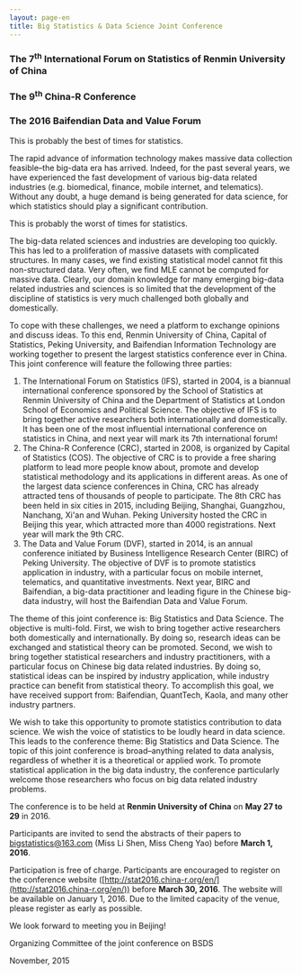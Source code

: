 ```yaml
---
layout: page-en
title: Big Statistics & Data Science Joint Conference
---
```


<h3 class="text-center">The 7<sup>th</sup> International Forum on Statistics of Renmin University of China</h3>
<h3 class="text-center">The 9<sup>th</sup> China-R Conference</h3>
<h3 class="text-center">The 2016 Baifendian Data and Value Forum</h3>

This is probably the best of times for statistics.

The rapid advance of information technology makes massive data collection feasible–the big-data era has arrived. Indeed, for the past several years, we have experienced the fast development of various big-data related industries (e.g. biomedical, finance, mobile internet, and telematics). Without any doubt, a huge demand is being generated for data science, for which statistics should play a significant contribution.

This is probably the worst of times for statistics.

The big-data related sciences and industries are developing too quickly. This has led to a proliferation of massive datasets with complicated structures. In many cases, we find existing statistical model cannot fit this non-structured data. Very often, we find MLE cannot be computed for massive data. Clearly, our domain knowledge for many emerging big-data related industries and sciences is so limited that the development of the discipline of statistics is very much challenged both globally and domestically.

To cope with these challenges, we need a platform to exchange opinions and discuss ideas. To this end, Renmin University of China, Capital of Statistics, Peking University, and Baifendian Information Technology are working together to present the largest statistics conference ever in China. This joint conference will feature the following three parties:

1. The International Forum on Statistics (IFS), started in 2004, is a biannual international conference sponsored by the School of Statistics at Renmin University of China and the Department of Statistics at London School of Economics and Political Science. The objective of IFS is to bring together active researchers both internationally and domestically. It has been one of the most influential international conference on statistics in China, and next year will mark its 7th international forum!
2. The China-R Conference (CRC), started in 2008, is organized by Capital of Statistics (COS). The objective of CRC is to provide a free sharing platform to lead more people know about, promote and develop statistical methodology and its applications in different areas. As one of the largest data science conferences in China, CRC has already attracted tens of thousands of people to participate. The 8th CRC has been held in six cities in 2015, including Beijing, Shanghai, Guangzhou, Nanchang, Xi'an and Wuhan. Peking University hosted the CRC in Beijing this year, which attracted more than 4000 registrations. Next year will mark the 9th CRC.
3. The Data and Value Forum (DVF), started in 2014, is an annual conference initiated by Business Intelligence Research Center (BIRC) of Peking University. The objective of DVF is to promote statistics application in industry, with a particular focus on mobile internet, telematics, and quantitative investments. Next year, BIRC and Baifendian, a big-data practitioner and leading figure in the Chinese big-data industry, will host the Baifendian Data and Value Forum.

The theme of this joint conference is: Big Statistics and Data Science. The objective is multi-fold. First, we wish to bring together active researchers both domestically and internationally. By doing so, research ideas can be exchanged and statistical theory can be promoted. Second, we wish to bring together statistical researchers and industry practitioners, with a particular focus on Chinese big data related industries. By doing so, statistical ideas can be inspired by industry application, while industry practice can benefit from statistical theory. To accomplish this goal, we have received support from: Baifendian, QuantTech, Kaola, and many other industry partners.

We wish to take this opportunity to promote statistics contribution to data science. We wish the voice of statistics to be loudly heard in data science. This leads to the conference theme: Big Statistics and Data Science. The topic of this joint conference is broad–anything related to data analysis, regardless of whether it is a theoretical or applied work. To promote statistical application in the big data industry, the conference particularly welcome those researchers who focus on big data related industry problems.

The conference is to be held at **Renmin University of China** on **May 27 to 29** in 2016.

Participants are invited to send the abstracts of their papers to bigstatistics@163.com (Miss Li Shen, Miss Cheng Yao) before **March 1, 2016**.

Participation is free of charge. Participants are encouraged to register on the conference website
([http://stat2016.china-r.org/en/](http://stat2016.china-r.org/en/))
before **March 30, 2016**. The website will be available on January 1, 2016. Due to the limited capacity of the venue, please register as early as possible.

We look forward to meeting you in Beijing!

<p class="text-right">Organizing Committee of the joint conference on BSDS</p>
<p class="text-right">November, 2015</p>
